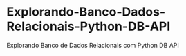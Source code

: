 # Explorando-Banco-Dados-Relacionais-Python-DB-API
Explorando Banco de Dados Relacionais com Python DB API
